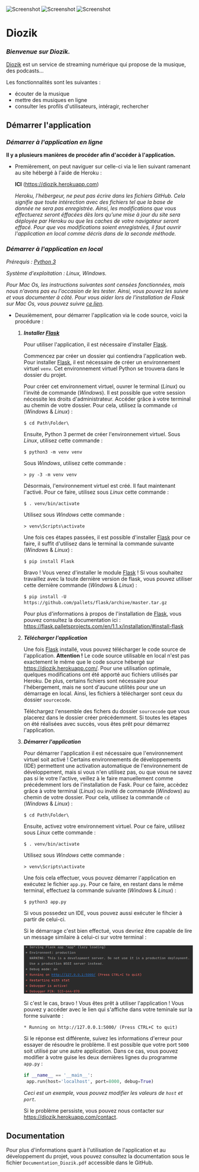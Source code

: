 ![Screenshot](image-readme/yellow_icon.ico) ![Screenshot](image-readme/white_icon.ico) ![Screenshot](image-readme/blue_icon.ico)
# Diozik

### _Bienvenue sur Diozik._
[Diozik](https://diozik.herokuapp.com/) est un service de streaming numérique qui propose de la musique, des podcasts...

Les fonctionnalités sont les suivantes :
- écouter de la musique
- mettre des musiques en ligne
- consulter les profils d'utilisateurs, intéragir, rechercher

## Démarrer l'application

### _Démarrer à l'application en ligne_

**Il y a plusieurs manières de procéder afin d'accéder à l'application.**

- Premièrement, on peut naviguer sur celle-ci via le lien suivant ramenant au site hébergé à l'aide de Heroku :

    **ICI** (https://diozik.herokuapp.com)
    
    _Heroku, l'hébergeur, ne peut pas écrire dans les fichiers GitHub. Cela signifie que toute intérection avec des fichiers tel que la base de donnée ne sera pas enregistrée. Ainsi, les modifications que vous effectuerez seront éffacées dès lors qu'une mise à jour du site sera déployée par Heroku ou que les caches de votre navigateur seront effacé. Pour que vos modifications soient enregistrées, il faut ouvrir l'application en local comme décris dans de la seconde méthode._

### _Démarrer à l'application en local_

_Prérequis : [Python 3](https://docs.python.org/3/index.html)_

_Système d'exploitation : Linux, Windows._

_Pour Mac Os, les instructions suivantes sont censées fonctionnées, mais nous n'avons pas eu l'occasion de les tester. Ainsi, vous pouvez les suivre et vous documenter à côté. Pour vous aider lors de l'installation de Flask sur Mac Os, vous pouvez suivre [ce lien](https://gist.github.com/dineshviswanath/af72af0ae2031cd9949f)._

- Deuxièmement, pour démarrer l'application via le code source, voici la procédure :

   1. ***Installer [Flask](https://flask.palletsprojects.com/en/1.1.x/)***
      
      Pour utiliser l'application, il est nécessaire d'installer [Flask](https://flask.palletsprojects.com/en/1.1.x/).
      
      Commencez par créer un dossier qui contiendra l'application web.
      Pour installer [Flask](https://flask.palletsprojects.com/en/1.1.x/), il est nécessaire de créer un environnement virtuel `venv`. Cet environnement virtuel Python se trouvera dans le dossier du projet.
      
      Pour créer cet environnement virtuel, ouvrer le terminal (_Linux_) ou l'invité de commande (_Windows_). Il est possible que votre session nécessite les droits d'administrateur. Accéder grâce à votre terminal au chemin de votre dossier. Pour cela, utilisez la commande `cd` (_Windows_ & _Linux_) :
      
      ```
      $ cd Path\Folder\
      ```
      
      Ensuite, Python 3 permet de créer l'environnement virtuel. Sous _Linux_, utilisez cette commande :
      ```
      $ python3 -m venv venv
      ```
      Sous _Windows_, utilisez cette commande :
      ```
      > py -3 -m venv venv
      ```
      
      Désormais, l'environnement virtuel est créé. Il faut maintenant l'activé. Pour ce faire, utilisez sous _Linux_ cette commande :
      ```
      $ . venv/bin/activate
      ```
      Utilisez sous _Windows_ cette commande :
      ```
      > venv\Scripts\activate
      ```
      Une fois ces étapes passées, il est possible d'installer [Flask](https://flask.palletsprojects.com/en/1.1.x/) pour ce faire, il suffit d'utilisez dans le terminal la commande suivante (_Windows_ & _Linux_) :
      ```
      $ pip install Flask
      ```
      Bravo ! Vous venez d'installer le module [Flask](https://flask.palletsprojects.com/en/1.1.x/) ! Si vous souhaitez travaillez avec la toute dernière version de flask, vous pouvez utiliser cette dernière commande (_Windows_ & _Linux_) :
      ```
      $ pip install -U https://github.com/pallets/flask/archive/master.tar.gz
      ```
      Pour plus d'informations à propos de l'installation de [Flask](https://flask.palletsprojects.com/en/1.1.x/), vous pouvez consultez la documentation ici : https://flask.palletsprojects.com/en/1.1.x/installation/#install-flask

   2. ***Télécharger l'application***
      
      Une fois [Flask](https://flask.palletsprojects.com/en/1.1.x/) installé, vous pouvez télécharger le code source de l'application. **Attention !** Le code source utilisable en local n'est pas exactement le même que le code source hébergé sur https://diozik.herokuapp.com/. Pour une utilisation optimale, quelques modifications ont été apporté auc fichiers utilisés par Heroku. De plus, certains fichiers sont nécessaire pour l'hébergement, mais ne sont d'aucune utilités pour une un démarrage en local. Ainsi, les fichiers à télécharger sont ceux du dossier `sourcecode`.
      
      Téléchargez l'ensemble des fichers du dossier `sourcecode` que vous placerez dans le dossier créer précédemment. Si toutes les étapes on été réalisées avec succès, vous êtes prêt pour démarrez l'application.
      
   3. ***Démarrer l'application***
      
      Pour démarrer l'application il est nécessaire que l'environnement virtuel soit activé ! Certains environnements de développements (IDE) permettent une activation automatique de l'environnement de développement, mais si vous n'en utilisez pas, ou que vous ne savez pas si le votre l'active, veillez à le faire manuellement comme précédemment lors de l'installation de Fask. Pour ce faire, accèdez grâce à votre terminal (_Linux_) ou invité de commande (_Windows_) au chemin de votre dossier. Pour cela, utilisez la commande `cd` (_Windows_ & _Linux_) :
      
      ```
      $ cd Path\Folder\
      ```
      Ensuite, activez votre environnement virtuel. Pour ce faire, utilisez sous _Linux_ cette commande :
      ```
      $ . venv/bin/activate
      ```
      Utilisez sous _Windows_ cette commande :
      ```
      > venv\Scripts\activate
      ```
      Une fois cela effectuer, vous pouvez démarrer l'application en exécutez le fichier `app.py`.  Pour ce faire, en restant dans le même terminal, effectuez la commande suivante (_Windows_ & _Linux_) :
      ```
      $ python3 app.py
      ```
      Si vous possedez un IDE, vous pouvez aussi exécuter le fihcier à partir de celui-ci.
      
      Si le démarrage c'est bien effectué, vous devriez être capable de lire un message similaire à celui-ci sur votre terminal :    
      

      ![Screenshot](image-readme/launcher.jpg)

      Si c'est le cas, bravo ! Vous êtes prêt à utiliser l'application ! Vous pouvez y accéder avec le lien qui s'affiche dans votre teminale sur la forme suivante :
      ```
      * Running on http://127.0.0.1:5000/ (Press CTRL+C to quit)
      ```
      Si le réponse est différente, suivez les informations d'erreur pour essayer de résoudre le problème. Il est possible que votre port `5000` soit utilisé par une autre application. Dans ce cas, vous pouvez modifier à votre guise les deux dernières lignes du programme `app.py` :
      ```py
      if __name__ == '__main__':
       app.run(host='localhost', port=8000, debug=True)
      ```
      _Ceci est un exemple, vous pouvez modifier les valeurs de `host` et `port`._

      Si le problème perssiste, vous pouvez nous contacter sur https://diozik.herokuapp.com/contact.

## Documentation

Pour plus d'informations quant à l'utilisation de l'application et au développement du projet, vous pouvez consultez la documentation sous le fichier `Documentation_Diozik.pdf` accessible dans le GitHub.
